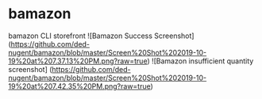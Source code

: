 # bamazon
bamazon CLI storefront
![Bamazon Success Screenshot]
(https://github.com/ded-nugent/bamazon/blob/master/Screen%20Shot%202019-10-19%20at%207.37.13%20PM.png?raw=true)
![Bamazon insufficient quantity screenshot]
(https://github.com/ded-nugent/bamazon/blob/master/Screen%20Shot%202019-10-19%20at%207.42.35%20PM.png?raw=true)